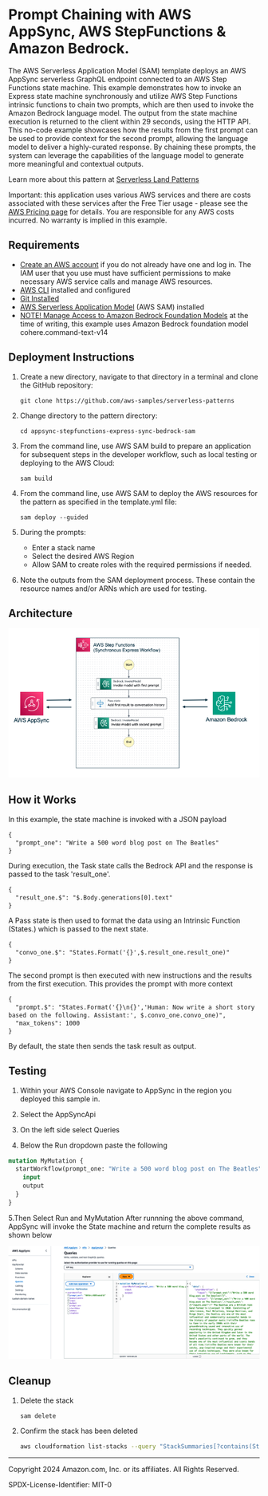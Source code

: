 # Prompt Chaining with AWS AppSync, AWS StepFunctions & Amazon Bedrock.

The AWS Serverless Application Model (SAM) template deploys an AWS AppSync serverless GraphQL endpoint connected to an AWS Step Functions state machine. This example demonstrates how to invoke an Express state machine synchronously and utilize AWS Step Functions intrinsic functions to chain two prompts, which are then used to invoke the Amazon Bedrock language model. The output from the state machine execution is returned to the client within 29 seconds, using the HTTP API. This no-code example showcases how the results from the first prompt can be used to provide context for the second prompt, allowing the language model to deliver a highly-curated response. By chaining these prompts, the system can leverage the capabilities of the language model to generate more meaningful and contextual outputs.

Learn more about this pattern at [Serverless Land Patterns](https://serverlessland.com/patterns/appsync-stepfunctions-express-sync-bedrock-sam)

Important: this application uses various AWS services and there are costs associated with these services after the Free Tier usage - please see the [AWS Pricing page](https://aws.amazon.com/pricing/) for details. You are responsible for any AWS costs incurred. No warranty is implied in this example.

## Requirements

* [Create an AWS account](https://portal.aws.amazon.com/gp/aws/developer/registration/index.html) if you do not already have one and log in. The IAM user that you use must have sufficient permissions to make necessary AWS service calls and manage AWS resources.
* [AWS CLI](https://docs.aws.amazon.com/cli/latest/userguide/install-cliv2.html) installed and configured
* [Git Installed](https://git-scm.com/book/en/v2/Getting-Started-Installing-Git)
* [AWS Serverless Application Model](https://docs.aws.amazon.com/serverless-application-model/latest/developerguide/serverless-sam-cli-install.html) (AWS SAM) installed
* [NOTE! Manage Access to Amazon Bedrock Foundation Models](https://docs.aws.amazon.com/bedrock/latest/userguide/model-access.html) at the time of writing, this example uses Amazon Bedrock foundation model cohere.command-text-v14


## Deployment Instructions

1. Create a new directory, navigate to that directory in a terminal and clone the GitHub repository:
    ``` 
    git clone https://github.com/aws-samples/serverless-patterns
    ```
2. Change directory to the pattern directory:
    ```
    cd appsync-stepfunctions-express-sync-bedrock-sam
    ```
3. From the command line, use AWS SAM build to prepare an application for subsequent steps in the developer workflow, such as local testing or deploying to the AWS Cloud:
    ```
    sam build
    ```    
4. From the command line, use AWS SAM to deploy the AWS resources for the pattern as specified in the template.yml file:
    ```
    sam deploy --guided
    ```
5. During the prompts:
    * Enter a stack name
    * Select the desired AWS Region
    * Allow SAM to create roles with the required permissions if needed.

6. Note the outputs from the SAM deployment process. These contain the resource names and/or ARNs which are used for testing.

## Architecture
![appsync-1](images/appsync.png)

## How it Works
In this example, the state machine is invoked with a JSON payload
```asl
{
  "prompt_one": "Write a 500 word blog post on The Beatles"
}
```
During execution, the Task state calls the Bedrock API and the response is passed to the task 'result_one'.
```asl
{
  "result_one.$": "$.Body.generations[0].text"
}
```
A Pass state is then used to format the data using an Intrinsic Function (States.) which is passed to the next state.
```asl
{
  "convo_one.$": "States.Format('{}',$.result_one.result_one)"
}
```
The second prompt is then executed with new instructions and the results from the first execution. This provides the prompt with more context
```asl
{
  "prompt.$": "States.Format('{}\n{}','Human: Now write a short story based on the following. Assistant:', $.convo_one.convo_one)",
  "max_tokens": 1000
}
```
By default, the state then sends the task result as output.


## Testing
1. Within your AWS Console navigate to AppSync in the region you deployed this sample in.

2. Select the AppSyncApi

3. On the left side select Queries

4. Below the Run dropdown paste the following
```graphql
mutation MyMutation {
  startWorkflow(prompt_one: "Write a 500 word blog post on The Beatles") {
    input
    output
  }
}
```
5.Then Select Run and MyMutation
After runnning the above command, AppSync will invoke the State machine and return the complete results as shown below

![run-1](images/image-1.png)

## Cleanup
 
1. Delete the stack
    ```bash
    sam delete
    ```
2. Confirm the stack has been deleted
    ```bash
    aws cloudformation list-stacks --query "StackSummaries[?contains(StackName,'STACK_NAME')].StackStatus"
    ```
----
Copyright 2024 Amazon.com, Inc. or its affiliates. All Rights Reserved.

SPDX-License-Identifier: MIT-0